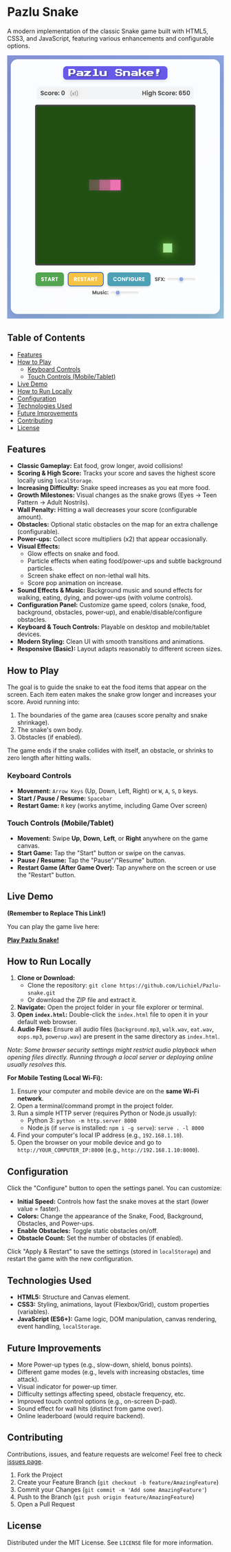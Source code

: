 # Pazlu Snake

A modern implementation of the classic Snake game built with HTML5, CSS3, and JavaScript, featuring various enhancements and configurable options.

![Pazlu game](Screenshot.png)

<!-- Add a screenshot or GIF of your game here! -->
<!-- ![Gameplay Screenshot/GIF](docs/screenshot.gif) -->
<!-- (You might need to create a 'docs' folder for images) -->

## Table of Contents

-   [Features](#features)
-   [How to Play](#how-to-play)
    -   [Keyboard Controls](#keyboard-controls)
    -   [Touch Controls (Mobile/Tablet)](#touch-controls-mobiletablet)
-   [Live Demo](#live-demo)
-   [How to Run Locally](#how-to-run-locally)
-   [Configuration](#configuration)
-   [Technologies Used](#technologies-used)
-   [Future Improvements](#future-improvements)
-   [Contributing](#contributing)
-   [License](#license)

## Features

*   **Classic Gameplay:** Eat food, grow longer, avoid collisions!
*   **Scoring & High Score:** Tracks your score and saves the highest score locally using `localStorage`.
*   **Increasing Difficulty:** Snake speed increases as you eat more food.
*   **Growth Milestones:** Visual changes as the snake grows (Eyes -> Teen Pattern -> Adult Nostrils).
*   **Wall Penalty:** Hitting a wall decreases your score (configurable amount).
*   **Obstacles:** Optional static obstacles on the map for an extra challenge (configurable).
*   **Power-ups:** Collect score multipliers (x2) that appear occasionally.
*   **Visual Effects:**
    *   Glow effects on snake and food.
    *   Particle effects when eating food/power-ups and subtle background particles.
    *   Screen shake effect on non-lethal wall hits.
    *   Score pop animation on increase.
*   **Sound Effects & Music:** Background music and sound effects for walking, eating, dying, and power-ups (with volume controls).
*   **Configuration Panel:** Customize game speed, colors (snake, food, background, obstacles, power-up), and enable/disable/configure obstacles.
*   **Keyboard & Touch Controls:** Playable on desktop and mobile/tablet devices.
*   **Modern Styling:** Clean UI with smooth transitions and animations.
*   **Responsive (Basic):** Layout adapts reasonably to different screen sizes.

## How to Play

The goal is to guide the snake to eat the food items that appear on the screen. Each item eaten makes the snake grow longer and increases your score. Avoid running into:

1.  The boundaries of the game area (causes score penalty and snake shrinkage).
2.  The snake's own body.
3.  Obstacles (if enabled).

The game ends if the snake collides with itself, an obstacle, or shrinks to zero length after hitting walls.

### Keyboard Controls

*   **Movement:** `Arrow Keys` (Up, Down, Left, Right) or `W`, `A`, `S`, `D` keys.
*   **Start / Pause / Resume:** `Spacebar`
*   **Restart Game:** `R` key (works anytime, including Game Over screen)

### Touch Controls (Mobile/Tablet)

*   **Movement:** Swipe **Up**, **Down**, **Left**, or **Right** anywhere on the game canvas.
*   **Start Game:** Tap the "Start" button or swipe on the canvas.
*   **Pause / Resume:** Tap the "Pause"/"Resume" button.
*   **Restart Game (After Game Over):** Tap anywhere on the screen or use the "Restart" button.

## Live Demo

**(Remember to Replace This Link!)**

You can play the game live here:

**[Play Pazlu Snake!](https://github.com/Lichiel/Pazlu-snake/)**

## How to Run Locally

1.  **Clone or Download:**
    *   Clone the repository: `git clone https://github.com/Lichiel/Pazlu-snake.git`
    *   Or download the ZIP file and extract it.
2.  **Navigate:** Open the project folder in your file explorer or terminal.
3.  **Open `index.html`:** Double-click the `index.html` file to open it in your default web browser.
4.  **Audio Files:** Ensure all audio files (`background.mp3`, `walk.wav`, `eat.wav`, `oops.mp3`, `powerup.wav`) are present in the same directory as `index.html`.

*Note: Some browser security settings might restrict audio playback when opening files directly. Running through a local server or deploying online usually resolves this.*

**For Mobile Testing (Local Wi-Fi):**

1.  Ensure your computer and mobile device are on the **same Wi-Fi network**.
2.  Open a terminal/command prompt in the project folder.
3.  Run a simple HTTP server (requires Python or Node.js usually):
    *   Python 3: `python -m http.server 8000`
    *   Node.js (if `serve` is installed: `npm i -g serve`): `serve . -l 8000`
4.  Find your computer's local IP address (e.g., `192.168.1.10`).
5.  Open the browser on your mobile device and go to `http://YOUR_COMPUTER_IP:8000` (e.g., `http://192.168.1.10:8000`).

## Configuration

Click the "Configure" button to open the settings panel. You can customize:

*   **Initial Speed:** Controls how fast the snake moves at the start (lower value = faster).
*   **Colors:** Change the appearance of the Snake, Food, Background, Obstacles, and Power-ups.
*   **Enable Obstacles:** Toggle static obstacles on/off.
*   **Obstacle Count:** Set the number of obstacles (if enabled).

Click "Apply & Restart" to save the settings (stored in `localStorage`) and restart the game with the new configuration.

## Technologies Used

*   **HTML5:** Structure and Canvas element.
*   **CSS3:** Styling, animations, layout (Flexbox/Grid), custom properties (variables).
*   **JavaScript (ES6+):** Game logic, DOM manipulation, canvas rendering, event handling, `localStorage`.

## Future Improvements

*   More Power-up types (e.g., slow-down, shield, bonus points).
*   Different game modes (e.g., levels with increasing obstacles, time attack).
*   Visual indicator for power-up timer.
*   Difficulty settings affecting speed, obstacle frequency, etc.
*   Improved touch control options (e.g., on-screen D-pad).
*   Sound effect for wall hits (distinct from game over).
*   Online leaderboard (would require backend).

## Contributing

Contributions, issues, and feature requests are welcome! Feel free to check [issues page](https://github.com/Lichiel/Pazlu-snake/issues).

1.  Fork the Project
2.  Create your Feature Branch (`git checkout -b feature/AmazingFeature`)
3.  Commit your Changes (`git commit -m 'Add some AmazingFeature'`)
4.  Push to the Branch (`git push origin feature/AmazingFeature`)
5.  Open a Pull Request

## License

Distributed under the MIT License. See `LICENSE` file for more information.